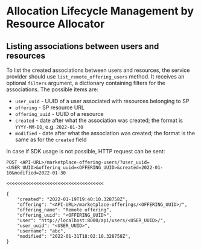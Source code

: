# Allocation Lifecycle Management by Resource Allocator

## Listing associations between users and resources

To list the created associations between users and resources, the service provider should use `list_remote_offering_users` method. It receives an optional `filters` argument, a dictionary containing filters for the associations. The possible items are:

- `user_uuid` - UUID of a user associated with resources belonging to SP
- `offering` - SP resource URL
- `offering_uuid` - UUID of a resource
- `created` - date after what the association was created; the format is `YYYY-MM-DD`, e.g. `2022-01-30`
- `modified` - date after what the association was created; the format is the same as for the `created` field

In case if SDK usage is not possible, HTTP request can be sent:

```http
POST <API-URL>/marketplace-offering-users/?user_uuid=<USER_UUID>&offering_uuid=<OFFERING_UUID>&created=2022-01-10&modified=2022-01-30

<<<<<<<<<<<<<<<<<<<<<<<<<<<<<<<<<<<<

{
    "created": "2022-01-19T19:40:10.328758Z",
    "offering": "<API-URL>/marketplace-offerings/<OFFERING_UUID>/",
    "offering_name": "Remote offering",
    "offering_uuid": "<OFFERING_UUID>",
    "user": "http://localhost:8000/api/users/<USER_UUID>/",
    "user_uuid": "<USER_UUID>",
    "username": "abc",
    "modified": "2022-01-31T18:02:10.328758Z",
}
```
